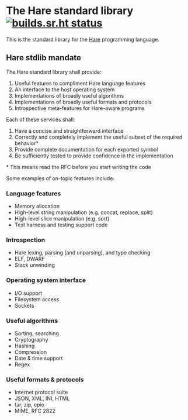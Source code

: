 # The Hare standard library [![builds.sr.ht status](https://builds.sr.ht/~sircmpwn/stdlib/commits.svg)](https://builds.sr.ht/~sircmpwn/stdlib/commits?)

This is the standard library for the [Hare](https://harelang.org) programming
language.

## Hare stdlib mandate

The Hare standard library shall provide:

1. Useful features to compliment Hare language features
2. An interface to the host operating system
3. Implementations of broadly useful algorithms
4. Implementations of broadly useful formats and protocols
5. Introspective meta-features for Hare-aware programs

Each of these services shall:

1. Have a concise and straightforward interface
2. Correctly and completely implement the useful subset of the required behavior*
3. Provide complete documentation for each exported symbol
4. Be sufficiently tested to provide confidence in the implementation

\* This means read the RFC before you start writing the code

Some examples of on-topic features include:

### Language features

- Memory allocation
- High-level string manipulation (e.g. concat, replace, split)
- High-level slice manipulation (e.g. sort)
- Test harness and testing support code

### Introspection

- Hare lexing, parsing (and unparsing), and type checking
- ELF, DWARF
- Stack unwinding

### Operating system interface

- I/O support
- Filesystem access
- Sockets

### Useful algorithms

- Sorting, searching
- Cryptography
- Hashing
- Compression
- Date & time support
- Regex

### Useful formats & protocols

- Internet protocol suite
- JSON, XML, INI, HTML
- tar, zip, cpio
- MIME, RFC 2822
